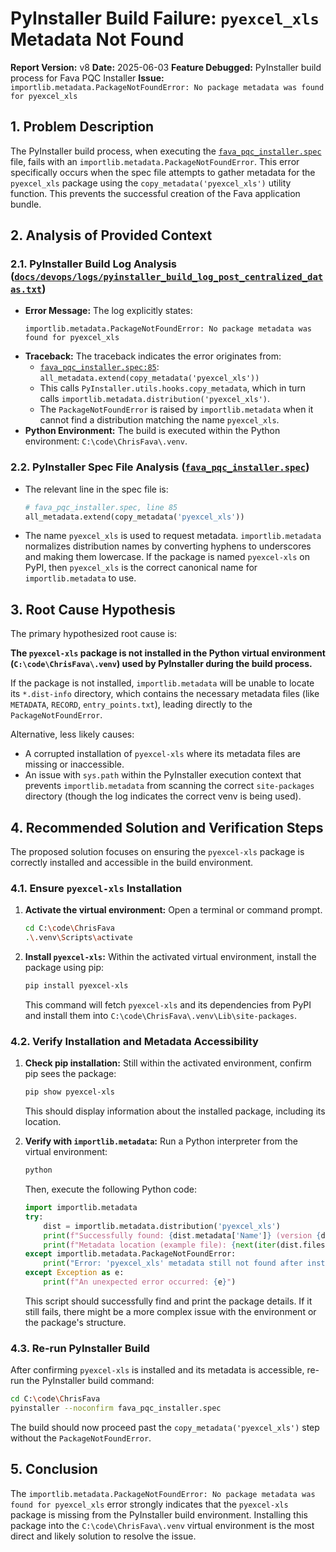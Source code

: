 # PyInstaller Build Failure: `pyexcel_xls` Metadata Not Found

**Report Version:** v8
**Date:** 2025-06-03
**Feature Debugged:** PyInstaller build process for Fava PQC Installer
**Issue:** `importlib.metadata.PackageNotFoundError: No package metadata was found for pyexcel_xls`

## 1. Problem Description

The PyInstaller build process, when executing the [`fava_pqc_installer.spec`](../../../fava_pqc_installer.spec) file, fails with an `importlib.metadata.PackageNotFoundError`. This error specifically occurs when the spec file attempts to gather metadata for the `pyexcel_xls` package using the `copy_metadata('pyexcel_xls')` utility function. This prevents the successful creation of the Fava application bundle.

## 2. Analysis of Provided Context

### 2.1. PyInstaller Build Log Analysis ([`docs/devops/logs/pyinstaller_build_log_post_centralized_datas.txt`](../../../docs/devops/logs/pyinstaller_build_log_post_centralized_datas.txt))

-   **Error Message:** The log explicitly states:
    ```
    importlib.metadata.PackageNotFoundError: No package metadata was found for pyexcel_xls
    ```
-   **Traceback:** The traceback indicates the error originates from:
    -   [`fava_pqc_installer.spec:85`](../../../fava_pqc_installer.spec:85): `all_metadata.extend(copy_metadata('pyexcel_xls'))`
    -   This calls `PyInstaller.utils.hooks.copy_metadata`, which in turn calls `importlib.metadata.distribution('pyexcel_xls')`.
    -   The `PackageNotFoundError` is raised by `importlib.metadata` when it cannot find a distribution matching the name `pyexcel_xls`.
-   **Python Environment:** The build is executed within the Python environment: `C:\code\ChrisFava\.venv`.

### 2.2. PyInstaller Spec File Analysis ([`fava_pqc_installer.spec`](../../../fava_pqc_installer.spec))

-   The relevant line in the spec file is:
    ```python
    # fava_pqc_installer.spec, line 85
    all_metadata.extend(copy_metadata('pyexcel_xls'))
    ```
-   The name `pyexcel_xls` is used to request metadata. `importlib.metadata` normalizes distribution names by converting hyphens to underscores and making them lowercase. If the package is named `pyexcel-xls` on PyPI, then `pyexcel_xls` is the correct canonical name for `importlib.metadata` to use.

## 3. Root Cause Hypothesis

The primary hypothesized root cause is:

**The `pyexcel-xls` package is not installed in the Python virtual environment (`C:\code\ChrisFava\.venv`) used by PyInstaller during the build process.**

If the package is not installed, `importlib.metadata` will be unable to locate its `*.dist-info` directory, which contains the necessary metadata files (like `METADATA`, `RECORD`, `entry_points.txt`), leading directly to the `PackageNotFoundError`.

Alternative, less likely causes:
-   A corrupted installation of `pyexcel-xls` where its metadata files are missing or inaccessible.
-   An issue with `sys.path` within the PyInstaller execution context that prevents `importlib.metadata` from scanning the correct `site-packages` directory (though the log indicates the correct venv is being used).

## 4. Recommended Solution and Verification Steps

The proposed solution focuses on ensuring the `pyexcel-xls` package is correctly installed and accessible in the build environment.

### 4.1. Ensure `pyexcel-xls` Installation

1.  **Activate the virtual environment:**
    Open a terminal or command prompt.
    ```bash
    cd C:\code\ChrisFava
    .\.venv\Scripts\activate
    ```

2.  **Install `pyexcel-xls`:**
    Within the activated virtual environment, install the package using pip:
    ```bash
    pip install pyexcel-xls
    ```
    This command will fetch `pyexcel-xls` and its dependencies from PyPI and install them into `C:\code\ChrisFava\.venv\Lib\site-packages`.

### 4.2. Verify Installation and Metadata Accessibility

1.  **Check pip installation:**
    Still within the activated environment, confirm pip sees the package:
    ```bash
    pip show pyexcel-xls
    ```
    This should display information about the installed package, including its location.

2.  **Verify with `importlib.metadata`:**
    Run a Python interpreter from the virtual environment:
    ```bash
    python
    ```
    Then, execute the following Python code:
    ```python
    import importlib.metadata
    try:
        dist = importlib.metadata.distribution('pyexcel_xls')
        print(f"Successfully found: {dist.metadata['Name']} (version {dist.version})")
        print(f"Metadata location (example file): {next(iter(dist.files), 'N/A')}")
    except importlib.metadata.PackageNotFoundError:
        print("Error: 'pyexcel_xls' metadata still not found after installation attempt.")
    except Exception as e:
        print(f"An unexpected error occurred: {e}")
    ```
    This script should successfully find and print the package details. If it still fails, there might be a more complex issue with the environment or the package's structure.

### 4.3. Re-run PyInstaller Build

After confirming `pyexcel-xls` is installed and its metadata is accessible, re-run the PyInstaller build command:
```bash
cd C:\code\ChrisFava
pyinstaller --noconfirm fava_pqc_installer.spec
```
The build should now proceed past the `copy_metadata('pyexcel_xls')` step without the `PackageNotFoundError`.

## 5. Conclusion

The `importlib.metadata.PackageNotFoundError: No package metadata was found for pyexcel_xls` error strongly indicates that the `pyexcel-xls` package is missing from the PyInstaller build environment. Installing this package into the `C:\code\ChrisFava\.venv` virtual environment is the most direct and likely solution to resolve the issue.